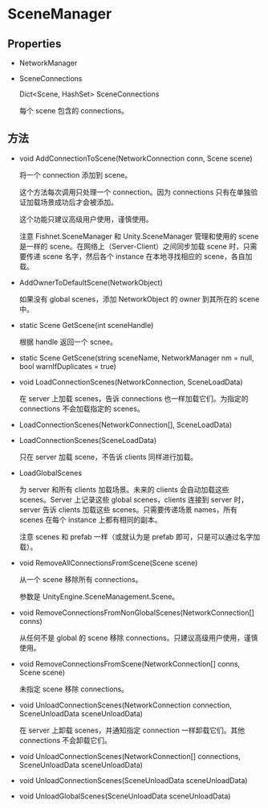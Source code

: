 # SceneManager

## Properties

- NetworkManager

- SceneConnections

  Dict<Scene, HashSet<NetworkConnection>> SceneConnections

  每个 scene 包含的 connections。

## 方法

- void AddConnectionToScene(NetworkConnection conn, Scene scene)

  将一个 connection 添加到 scene。

  这个方法每次调用只处理一个 connection。因为 connections 只有在单独验证加载场景成功后才会被添加。

  这个功能只建议高级用户使用，谨慎使用。

  注意 Fishnet.SceneManager 和 Unity.SceneManager 管理和使用的 scene 是一样的 scene。在网络上（Server-Client）之间同步加载 scene 时，只需要传递 scene 名字，然后各个 instance 在本地寻找相应的 scene，各自加载。

- AddOwnerToDefaultScene(NetworkObject)

  如果没有 global scenes，添加 NetworkObject 的 owner 到其所在的 scene 中。

- static Scene GetScene(int sceneHandle)

  根据 handle 返回一个 scnee。

- static Scene GetScene(string sceneName, NetworkManager nm = null, bool warnIfDuplicates = true)

- void LoadConnectionScenes(NetworkConnection, SceneLoadData)

  在 server 上加载 scenes，告诉 connections 也一样加载它们。为指定的 connections 不会加载指定的 scenes。

- LoadConnectionScenes(NetworkConnection[], SceneLoadData)

- LoadConnectionScenes(SceneLoadData)

  只在 server 加载 scene，不告诉 clients 同样进行加载。

- LoadGlobalScenes

  为 server 和所有 clients 加载场景。未来的 clients 会自动加载这些 scenes。Server 上记录这些 global scenes，clients 连接到 server 时，server 告诉 clients 加载这些 scenes。只需要传递场景 names，所有 scenes 在每个 instance 上都有相同的副本。

  注意 scenes 和 prefab 一样（或就认为是 prefab 即可，只是可以通过名字加载）。

- void RemoveAllConnectionsFromScene(Scene scene)

  从一个 scene 移除所有 connections。

  参数是 UnityEngine.SceneManagement.Scene。

- void RemoveConnectionsFromNonGlobalScenes(NetworkConnection[] conns)

  从任何不是 global 的 scene 移除 connections。只建议高级用户使用，谨慎使用。

- void RemoveConnectionsFromScene(NetworkConnection[] conns, Scene scene)

  未指定 scene 移除 connections。

- void UnloadConnectionScenes(NetworkConnection connection, SceneUnloadData sceneUnloadData)

  在 server 上卸载 scenes，并通知指定 connection 一样卸载它们。其他 connections 不会卸载它们。

- void UnloadConnectionScenes(NetworkConnection[] connections, SceneUnloadData sceneUnloadData)

- void UnloadConnectionScenes(SceneUnloadData sceneUnloadData)

- void UnloadGlobalScenes(SceneUnloadData sceneUnloadData)
